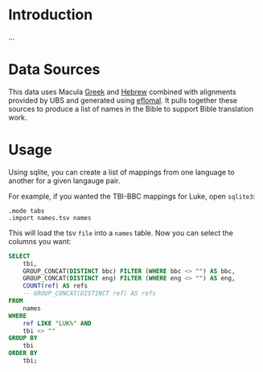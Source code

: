 # Introduction

...

# Data Sources

This data uses Macula [Greek](https://github.com/Clear-Bible/macula-greek/) and [Hebrew](https://github.com/Clear-Bible/macula-hebrew/) combined with alignments provided by UBS and generated using [eflomal](https://github.com/robertostling/eflomal). It pulls together these sources to produce a list of names in the Bible to support Bible translation work.

# Usage

Using sqlite, you can create a list of mappings from one language to another for a given langauge pair.

For example, if you wanted the TBI-BBC mappings for Luke, open `sqlite3`:

```sqlite3
.mode tabs
.import names.tsv names
```

This will load the tsv `file` into a `names` table. Now you can select the columns you want:

```sql
SELECT
    tbi,
    GROUP_CONCAT(DISTINCT bbc) FILTER (WHERE bbc <> "") AS bbc,
    GROUP_CONCAT(DISTINCT eng) FILTER (WHERE eng <> "") AS eng,
    COUNT(ref) AS refs
    -- GROUP_CONCAT(DISTINCT ref) AS refs
FROM
    names
WHERE
    ref LIKE "LUK%" AND
    tbi <> ""
GROUP BY
    tbi
ORDER BY
    tbi;
```
